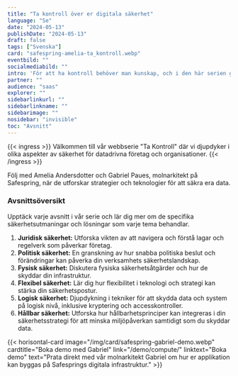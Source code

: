 ```yaml
---
title: "Ta kontroll över er digitala säkerhet"
language: "Se"
date: "2024-05-13"
publishDate: "2024-05-13"
draft: false
tags: ["Svenska"]
card: "safespring-amelia-ta_kontroll.webp"
eventbild: ""
socialmediabild: ""
intro: 'För att ha kontroll behöver man kunskap, och i den här serien går vi igenom flera säkerhetsaspekter som är bra att ha i åtanke när man designar en applikation eller ett IT-system.'
partner: ""
audience: "saas"
explorer: ""
sidebarlinkurl: ""
sidebarlinkname: ""
sidebarimage: ""
nosidebar: "invisible"
toc: "Avsnitt"
---
```



{{< ingress >}}
Välkommen till vår webbserie "Ta Kontroll" där vi djupdyker i olika aspekter av säkerhet för datadrivna företag och organisationer. 
{{< /ingress >}}

Följ med Amelia Andersdotter och Gabriel Paues, molnarkitekt på Safespring, när de utforskar strategier och teknologier för att säkra era data.

### Avsnittsöversikt
Upptäck varje avsnitt i vår serie och lär dig mer om de specifika säkerhetsutmaningar och lösningar som varje tema behandlar.

1. **Juridisk säkerhet:**
   Utforska vikten av att navigera och förstå lagar och regelverk som påverkar företag.
2. **Politisk säkerhet:**
   En granskning av hur snabba politiska beslut och förändringar kan påverka din verksamhets säkerhetslandskap.
3. **Fysisk säkerhet:**
   Diskutera fysiska säkerhetsåtgärder och hur de skyddar din infrastruktur.
4. **Flexibel säkerhet:**
   Lär dig hur flexibilitet i teknologi och strategi kan stärka din säkerhetspostur.
5. **Logisk säkerhet:**
   Djupdykning i tekniker för att skydda data och system på logisk nivå, inklusive kryptering och accesskontroller.
6. **Hållbar säkerhet:**
   Utforska hur hållbarhetsprinciper kan integreras i din säkerhetsstrategi för att minska miljöpåverkan samtidigt som du skyddar data.


{{< horisontal-card image="/img/card/safespring-gabriel-demo.webp" cardtitle="Boka demo med Gabriel" link="/demo/compute/" linktext="Boka demo" text="Prata direkt med vår molnarkitekt Gabriel om hur er applikation kan byggas på Safesprings digitala infrastruktur." >}}
